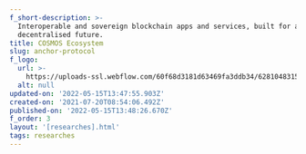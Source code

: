 ```yaml
---
f_short-description: >-
  Interoperable and sovereign blockchain apps and services, built for a
  decentralised future.
title: COSMOS Ecosystem
slug: anchor-protocol
f_logo:
  url: >-
    https://uploads-ssl.webflow.com/60f68d3181d63469fa3ddb34/62810483158096295e531b88_cosmos.png
  alt: null
updated-on: '2022-05-15T13:47:55.903Z'
created-on: '2021-07-20T08:54:06.492Z'
published-on: '2022-05-15T13:48:26.670Z'
f_order: 3
layout: '[researches].html'
tags: researches
---
```



